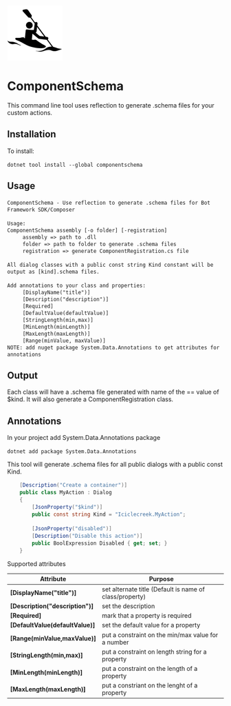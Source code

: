 ![icon](icon.png)

# ComponentSchema
This command line tool uses reflection to generate .schema files for your custom actions.

## Installation
To install:

```dotnet tool install --global componentschema```


## Usage
```
ComponentSchema - Use reflection to generate .schema files for Bot Framework SDK/Composer

Usage:
ComponentSchema assembly [-o folder] [-registration]
     assembly => path to .dll
     folder => path to folder to generate .schema files
     registration => generate ComponentRegistration.cs file

All dialog classes with a public const string Kind constant will be output as [kind].schema files.

Add annotations to your class and properties:
     [DisplayName("title")]
     [Description("description")]
     [Required]
     [DefaultValue(defaultValue)]
     [StringLength(min,max)]
     [MinLength(minLength)]
     [MaxLength(maxLength)]
     [Range(minValue, maxValue)]
NOTE: add nuget package System.Data.Annotations to get attributes for annotations
```

## Output
Each class will have a .schema file generated with name of the == value of $kind.
It will also generate a ComponentRegistration class.
 


## Annotations
In your project add System.Data.Annotations package

```dotnet add package System.Data.Annotations```

This tool will generate .schema files for all public dialogs with a public const Kind.

```csharp
    [Description("Create a container")]
    public class MyAction : Dialog
    {
        [JsonProperty("$kind")]
        public const string Kind = "Iciclecreek.MyAction";

        [JsonProperty("disabled")]
        [Description("Disable this action")]
        public BoolExpression Disabled { get; set; }
    }
```

Supported attributes

| Attribute                        | Purpose                                                 |
|----------------------------------|---------------------------------------------------------|
| **[DisplayName("title")]**       | set alternate title (Default is name of class/property) |
| **[Description("description")]** | set the description                                     |
| **[Required]**                   | mark that a property is required                        |
| **[DefaultValue(defaultValue)]** | set the default value for a property                    |
| **[Range(minValue,maxValue)]**   | put a constraint on the min/max value for a number      |
| **[StringLength(min,max)]**      | put a constraint on length string for a property        |
| **[MinLength(minLength)]**       | put a constraint on the length of a property            |
| **[MaxLength(maxLength)]**       | put a constriant on the lenght of a property            |

